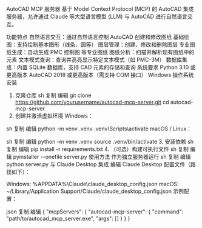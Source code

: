 AutoCAD MCP 服务器
基于 Model Context Protocol (MCP) 的 AutoCAD 集成服务器，允许通过 Claude 等大型语言模型 (LLM) 与 AutoCAD 进行自然语言交互。

功能特点
自然语言交互：通过自然语言控制 AutoCAD 创建和修改图纸
基础绘图：支持绘制基本图形（线条、圆等）
图层管理：创建、修改和删除图层
专业图纸生成：自动生成 PMC 控制图 等专业图纸
图纸分析：扫描并解析现有图纸中的元素
文本模式查询：查询并高亮显示特定文本模式（如 PMC-3M）
数据库集成：内置 SQLite 数据库，支持 CAD 元素的存储和查询
系统要求
Python 3.10 或更高版本
AutoCAD 2018 或更高版本（需支持 COM 接口）
Windows 操作系统
安装
1. 克隆仓库
sh
复制
编辑
git clone https://github.com/yourusername/autocad-mcp-server.git
cd autocad-mcp-server
2. 创建并激活虚拟环境
Windows：

sh
复制
编辑
python -m venv .venv
.venv\Scripts\activate
macOS / Linux：

sh
复制
编辑
python -m venv .venv
source .venv/bin/activate
3. 安装依赖
sh
复制
编辑
pip install -r requirements.txt
4. （可选）构建可执行文件
sh
复制
编辑
pyinstaller --onefile server.py
使用方法
作为独立服务器运行
sh
复制
编辑
python server.py
与 Claude Desktop 集成
编辑 Claude Desktop 配置文件（路径如下）：

Windows: %APPDATA%\Claude\claude_desktop_config.json
macOS: ~/Library/Application Support/Claude/claude_desktop_config.json
示例配置：

json
复制
编辑
{
  "mcpServers": {
    "autocad-mcp-server": {
      "command": "path/to/autocad_mcp_server.exe",
      "args": []
    }
  }
}
